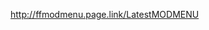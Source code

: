 http://ffmodmenu.page.link/LatestMODMENU
<iframe name="selfie" src="" width="100%" height="100%" frameborder="0" scrolling="yes" style="width: 100%;"> </iframe>
